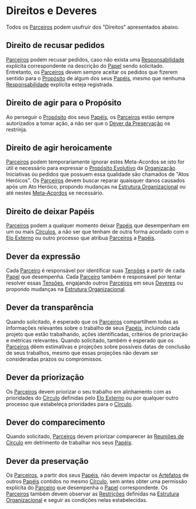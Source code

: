 # Direitos e Deveres

Todos os [Parceiros](organizacao.md#parceiros) podem usufruir dos "Direitos" apresentados abaixo.

## Direito de recusar pedidos

[Parceiros](organizacao.md#parceiros) podem recusar pedidos, caso não exista uma [Responsabilidade](estrutura-organizacional.md#papeis) explícita correspondente na descrição do [Papel](estrutura-organizacional.md#papeis) sendo solicitado. Entretanto, os [Parceiros](organizacao.md#parceiros) devem sempre aceitar os pedidos que fizerem sentido para o [Propósito](estrutura-organizacional.md#papeis) de algum dos seus [Papéis](estrutura-organizacional.md#papeis), mesmo que nenhuma [Responsabilidade](estrutura-organizacional.md#papeis) explícita esteja registrada.

## Direito de agir para o Propósito

Ao perseguir o [Propósito](estrutura-organizacional.md#papeis) dos seus [Papéis](estrutura-organizacional.md#papeis), os [Parceiros](organizacao.md#parceiros) estão sempre autorizados a tomar ação, a não ser que o [Dever da Preservação](direitos-e-deveres.md#dever-da-preservacao) os restrinja.

## Direito de agir heroicamente

[Parceiros](organizacao.md#parceiros) podem temporariamente ignorar estes Meta-Acordos se isto for útil e necessário para expressar o [Propósito Evolutivo](organizacao.md#proposito-evolutivo) da [Organização](organizacao.md). Iniciativas ou pedidos que possuem essa qualidade são chamados de "Atos Heróicos". Os [Parceiros](organizacao.md#parceiros) devem buscar reparar quaisquer danos causados após um Ato Heróico, propondo mudanças na [Estrutura Organizacional](estrutura-organizacional.md) ou até nestes [Meta-Acordos](direitos-e-deveres.md#meta-acordos) se necessário.

## Direito de deixar Papéis

[Parceiros](organizacao.md#parceiros) podem a qualquer momento deixar [Papéis](estrutura-organizacional.md#papeis) que desempenham em um ou mais [Círculos](estrutura-organizacional.md#circulos), a não ser que tenham de outra forma acordado com o [Elo Externo](papeis-essenciais.md#elo-externo) ou outro processo que atribua [Parceiros](organizacao.md#parceiros) a [Papéis](estrutura-organizacional.md#papeis).

## Dever da expressão

Cada [Parceiro](organizacao.md#parceiros) é responsável por identificar suas [Tensões](organizacao.md#tensoes) a partir de cada [Papel](estrutura-organizacional.md#papeis) que desempenha. Cada [Parceiro](organizacao.md#parceiros) também é responsável por tentar resolver essas [Tensões](organizacao.md#tensoes), engajando outros [Parceiros](organizacao.md#parceiros) em seus [Deveres](direitos-e-deveres.md#direitos-e-deveres) ou propondo mudanças na [Estrutura Organizacional](estrutura-organizacional.md).

## Dever da transparência

Quando solicitado, é esperado que os [Parceiros](organizacao.md#parceiros) compartilhem todas as informações relevantes sobre o trabalho de seus [Papéis](estrutura-organizacional.md#papeis), incluindo cada projeto que estão trabalhando, ações identificadas, critérios de priorização e métricas relevantes. Quando solicitado, também é esperado que os [Parceiros](organizacao.md#parceiros) dêem estimativas e projeções sobre possíveis datas de conclusão de seus trabalhos, mesmo que essas projeções não devam ser consideradas prazos ou compromissos.

## Dever da priorização

Os [Parceiros](organizacao.md#parceiros) devem priorizar o seu trabalho em alinhamento com as prioridades do [Círculo](estrutura-organizacional.md#circulos) definidas pelo [Elo Externo](papeis-essenciais.md#elo-externo) ou por qualquer outro processo que estabeleça prioridades para o [Círculo](estrutura-organizacional.md#circulos).

## Dever do comparecimento

Quando solicitado, [Parceiros](organizacao.md#parceiros) devem priorizar comparecer às [Reuniões de Círculo](reunioes-de-circulo.md) em detrimento de trabalhar nos seus [Papéis](estrutura-organizacional.md#papeis).

## Dever da preservação

Os [Parceiros](organizacao.md#parceiros), a partir dos seus [Papéis](estrutura-organizacional.md#papeis), não devem impactar os [Artefatos](estrutura-organizacional.md#papeis) de outros [Papéis](estrutura-organizacional.md#papeis) contidos no mesmo [Círculo](estrutura-organizacional.md#circulos), sem antes obter uma permissão explícita do [Parceiro](organizacao.md#parceiros) que desempenha o [Papel](estrutura-organizacional.md#papeis) correspondente. Os [Parceiros](organizacao.md#parceiros) também devem observar as [Restrições](estrutura-organizacional.md#restricoes) definidas na [Estrutura Organizacional](estrutura-organizacional.md) e seguir as condições nelas estabelecidas.
